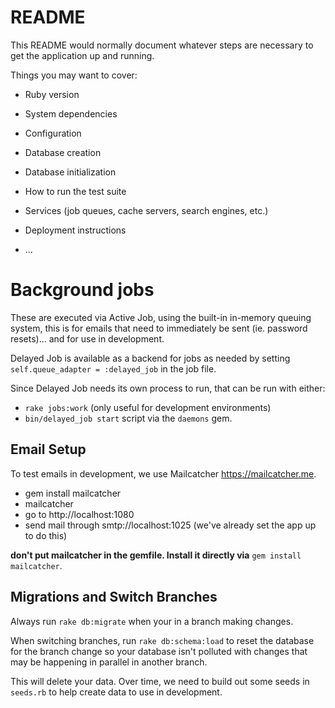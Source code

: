 # README

This README would normally document whatever steps are necessary to get the
application up and running.

Things you may want to cover:

* Ruby version

* System dependencies

* Configuration

* Database creation

* Database initialization

* How to run the test suite

* Services (job queues, cache servers, search engines, etc.)

* Deployment instructions

* ...




# Background jobs

These are executed via Active Job, using the built-in in-memory queuing system, this is for emails that need to immediately be sent (ie. password resets)... and for use in development.

Delayed Job is available as a backend for jobs as needed by setting `self.queue_adapter = :delayed_job` in the job file.

Since Delayed Job needs its own process to run, that can be run with either:

* `rake jobs:work` (only useful for development environments)
* `bin/delayed_job start` script via the `daemons` gem.


## Email Setup

To test emails in development, we use Mailcatcher https://mailcatcher.me.

- gem install mailcatcher
- mailcatcher
- go to http://localhost:1080
- send mail through smtp://localhost:1025 (we've already set the app up to do this)

**don't put mailcatcher in the gemfile. Install it directly via** `gem install mailcatcher`.


## Migrations and Switch Branches

Always run `rake db:migrate` when your in a branch making changes.

When switching branches, run `rake db:schema:load` to reset the database for the branch change so your database isn't polluted with changes that may be happening in parallel in another branch.

This will delete your data. Over time, we need to build out some seeds in `seeds.rb` to help create data to use in development.
